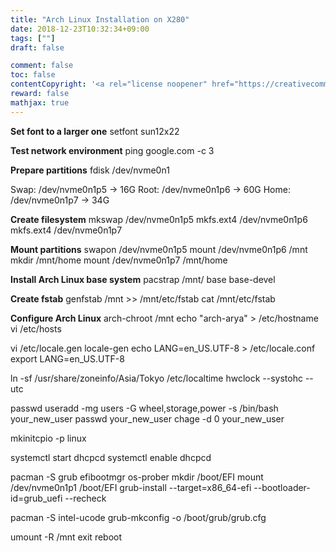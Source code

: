 ```yaml
---
title: "Arch Linux Installation on X280"
date: 2018-12-23T10:32:34+09:00
tags: [""]
draft: false

comment: false
toc: false
contentCopyright: '<a rel="license noopener" href="https://creativecommons.org/licenses/by-nc-nd/4.0/" target="_blank">CC BY-NC-ND 4.0</a>'
reward: false
mathjax: true
---
```


**Set font to a larger one**
setfont sun12x22

**Test network environment**
ping google.com -c 3

**Prepare partitions**
fdisk /dev/nvme0n1

Swap:
/dev/nvme0n1p5 -> 16G
Root:
/dev/nvme0n1p6 -> 60G
Home:
/dev/nvme0n1p7 -> 34G

**Create filesystem**
mkswap /dev/nvme0n1p5
mkfs.ext4 /dev/nvme0n1p6
mkfs.ext4 /dev/nvme0n1p7

**Mount partitions**
swapon /dev/nvme0n1p5
mount /dev/nvme0n1p6 /mnt
mkdir /mnt/home
mount /dev/nvme0n1p7 /mnt/home

**Install Arch Linux base system**
pacstrap /mnt/ base base-devel

**Create fstab**
genfstab /mnt >> /mnt/etc/fstab
cat /mnt/etc/fstab

**Configure Arch Linux**
arch-chroot /mnt
echo "arch-arya" > /etc/hostname
vi /etc/hosts

vi /etc/locale.gen
locale-gen
echo LANG=en_US.UTF-8 > /etc/locale.conf
export LANG=en_US.UTF-8

ln -sf /usr/share/zoneinfo/Asia/Tokyo /etc/localtime
hwclock --systohc --utc

passwd
useradd -mg users -G wheel,storage,power -s /bin/bash your_new_user
passwd your_new_user
chage -d 0 your_new_user

mkinitcpio -p linux

systemctl start dhcpcd
systemctl enable dhcpcd

pacman -S grub efibootmgr os-prober
mkdir /boot/EFI
mount /dev/nvme0n1p1 /boot/EFI
grub-install --target=x86_64-efi  --bootloader-id=grub_uefi --recheck

pacman -S intel-ucode
grub-mkconfig -o /boot/grub/grub.cfg

umount -R /mnt
exit
reboot